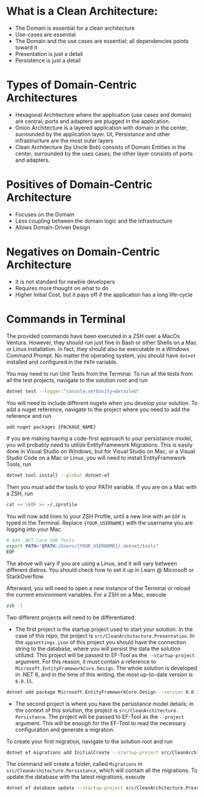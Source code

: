# What is a Clean Architecture:
* The Domain is essential for a clean architecture
* Use-cases are essential
* The Domain and the use cases are essential; all dependencies points toward it
* Presentation is just a detail
* Persistence is just a detail

# Types of Domain-Centric Architectures
* Hexagonal Architecture where the application (use cases and domain) are central;
ports and adapters are plugged in the application.
* Onion Architecture is a layered application with domain in the center, surrounded by
the application layer. UI, Persistance and other infrastructure are the most outer layers
* Clean Architecture (by Uncle Bob) consists of Domain Entities in the center, surrounded 
by the uses cases; the other layer consists of ports and adapters.

# Positives of Domain-Centric Architecture
* Focuses on the Domain
* Less coupling between the domain logic and the infrastructure 
* Allows Domain-Driven Design

# Negatives on Domain-Centric Architecture
* It is not standard for newbie developers
* Requires more thought on what to do
* Higher Initial Cost, but it pays off if the application has a long life-cycle


# Commands in Terminal
The provided commands have been executed in a ZSH over a MacOs Ventura. However, they should run just fine in Bash or other Shells
on a Mac or Linux installation. In fact, they should also be executable in a Windows Command Prompt. No matter the operating system,
you should have `dotnet` installed and configured in the `PATH` variable.

You may need to run Unit Tests from the Terminal. To run all the tests from all the test projects, navigate to the solution root and run
```zsh
dotnet test --logger:"console;verbosity=detailed"
```

You will need to include different nugets when you develop your solution. To add a nuget reference, navigate to the project where
you need to add the reference and run
```zsh
add nuget packages {PACKAGE_NAME}
```

If you are making having a code-first approach to your persistance model, you will probably need to utilize EntityFramework Migrations.
This is easily done in Visual Studio on Windows, but for Visual Studio on Mac, or a Visual Studio Code on a Mac or Linux, you will need
to install EntityFramework Tools, run
```zsh
dotnet tool install --global dotnet-ef
```

Then you must add the tools to your PATH variable. If you are on a Mac with a ZSH, run
```zsh
cat << \EOF >> ~/.zprofile
```

You will now add lines to your ZSH Profile, until a new line with an `EOF` is typed in the Terminal. Replace `{YOUR_USERNAME}` with 
the username you are logging into your Mac.
```zsh
# Add .NET Core SDK Tools
export PATH="$PATH:/Users/{YOUR_USERNAME}/.dotnet/tools"
EOF
```
The above will vary if you are using a Linux, and it will vary between different distros. You should check how to set it up in Learn @ Microsoft
or StackOverflow.

Afterward, you will need to open a new instance of the Terminal or reload the current environment variables. For a ZSH on a Mac, execute
```zsh
zsh -l
```

Two different projects will need to be differentiated. 
* The first project is the startup project used to start your solution. In the case of this repo, the project is 
`src/CleanArchitecture.Presentation`. In the `appsettings.json` of this project you should have the connection string to the database, where
 you will persist the data the solution utilized. This project will be passed to EF-Tool as the `--startup-project` argument. For this 
 reason, it must contain a reference to `Microsoft.EntityFrameworkCore.Design`. The whole solution is developed in .NET 6, and in the time
 of this writing, the most up-to-date version is `6.0.15`. 
 ```zsh
dotnet add package Microsoft.EntityFrameworkCore.Design --version 6.0.15
 ```

* The second project is where you have the persistance model details; in the context of this solution, the project is `src/CleanArchitecture.
Persistance`. The project will be passed to EF-Tool as the `--project` argument. This will be enough for the EF-Tool to read the necessary 
configuration and generate a migration.

To create your first migration, navigate to the solution root and run
```zsh
dotnet ef migrations add InitialCreate --startup-project src/CleanArchitecture.Presentation --project src/CleanArchitecture.Persistance
```

The command will create a folder, called `Migrations` in `src/CleanArchitecture.Persistance`, which will contain all the migrations. To update
the database with the latest migrations, execute
```zsh
dotnet ef database update --startup-project src/CleanArchitecture.Presentation --project src/CleanArchitecture.Persistance
```